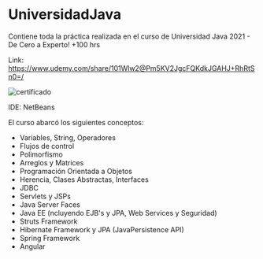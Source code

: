 # UniversidadJava
Contiene toda la práctica realizada en el curso de Universidad Java 2021 - De Cero a Experto! +100 hrs

Link: https://www.udemy.com/share/101Wlw2@Pm5KV2JgcFQKdkJGAHJ+RhRtSn0=/

![certificado](https://user-images.githubusercontent.com/70999224/208285323-22f7e06a-1289-4629-a1fb-c056c31166c5.jpg)

IDE: NetBeans

El curso abarcó los siguientes conceptos:

- Variables, String, Operadores
- Flujos de control
- Polimorfismo
- Arreglos y Matrices
- Programación Orientada a Objetos
- Herencia, Clases Abstractas, Interfaces
- JDBC
- Servlets y JSPs
- Java Server Faces
- Java EE (ncluyendo EJB's y JPA, Web Services y Seguridad)
- Struts Framework
- Hibernate Framework y JPA (JavaPersistence API)
- Spring Framework
- Angular
